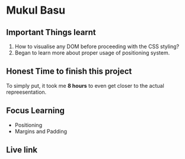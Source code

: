 # Mukul Basu

## Important Things learnt
1. How to visualise any DOM before proceeding with the CSS styling?
2. Began to learn more about proper usage of positioning system.

## Honest Time to finish this project

To simply put, it took me **8 hours** to even get closer to the actual repreesentation.

## Focus Learning
- Positioning
- Margins and Padding

## Live link
